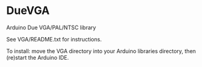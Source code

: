 DueVGA
======

Arduino Due VGA/PAL/NTSC library

See VGA/README.txt for instructions.

To install: move the VGA directory into your Arduino libraries directory, then (re)start the Arduino IDE.
